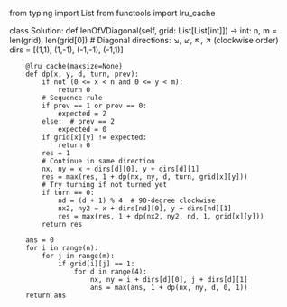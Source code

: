 from typing import List
from functools import lru_cache

class Solution:
    def lenOfVDiagonal(self, grid: List[List[int]]) -> int:
        n, m = len(grid), len(grid[0])
        # Diagonal directions: ↘, ↙, ↖, ↗ (clockwise order)
        dirs = [(1,1), (1,-1), (-1,-1), (-1,1)]

        @lru_cache(maxsize=None)
        def dp(x, y, d, turn, prev):
            if not (0 <= x < n and 0 <= y < m):
                return 0
            # Sequence rule
            if prev == 1 or prev == 0:
                expected = 2
            else:  # prev == 2
                expected = 0
            if grid[x][y] != expected:
                return 0
            res = 1
            # Continue in same direction
            nx, ny = x + dirs[d][0], y + dirs[d][1]
            res = max(res, 1 + dp(nx, ny, d, turn, grid[x][y]))
            # Try turning if not turned yet
            if turn == 0:
                nd = (d + 1) % 4  # 90-degree clockwise
                nx2, ny2 = x + dirs[nd][0], y + dirs[nd][1]
                res = max(res, 1 + dp(nx2, ny2, nd, 1, grid[x][y]))
            return res

        ans = 0
        for i in range(n):
            for j in range(m):
                if grid[i][j] == 1:
                    for d in range(4):
                        nx, ny = i + dirs[d][0], j + dirs[d][1]
                        ans = max(ans, 1 + dp(nx, ny, d, 0, 1))
        return ans